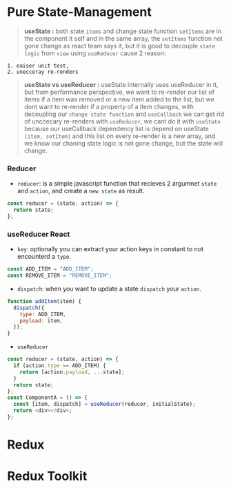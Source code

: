 # Pure State-Management

> **useState :** both state `items` and change state function `setItems` are in the component it self and in the same array, the `setItems` function not gone change as react team says it, but it is good to decouple `state logic` from `view` using `useReducer` cause 2 reason:

    1. eaiser unit test,
    2. unecceray re-renders

> **useState vs useReducer :** useState internally uses useReducer in it, but from performance perspective, we want to re-render our list of items if a item was removed or a new item added to the list, but we dont want to re-render if a property of a item changes, with decoupling our `change state function` and `useCallback` we can get rid of unccecary re-renders with `useReducer`, we cant do it with `useState` because our useCallback dependency list is depend on useState `[item, setItem]` and this list on every re-render is a new array, and we know our chaning state logic is not gone change, but the state will change.

### Reducer

- `reducer`: is a simple javascript function that recieves 2 argumnet `state` and `action`, and create a `new state` as result.

```javascript
const reducer = (state, action) => {
  return state;
};
```

### useReducer React

- `key`: optionally you can extract your action keys in constant to not encounterd a `typo`.

```javascript
const ADD_ITEM = "ADD_ITEM";
const REMOVE_ITEM = "REMOVE_ITEM";
```

- `dispatch`: when you want to update a state `dispatch` your `action`.

```javascript
function addItem(item) {
  dispatch({
    type: ADD_ITEM,
    payload: item,
  });
}
```

- `useReducer`

```javascript
const reducer = (state, action) => {
  if (action.type == ADD_ITEM) {
    return [action.payload, ...state];
  }
  return state;
};
const ComponentA = () => {
  const [item, dispatch] = useReducer(reducer, initialState);
  return <div></div>;
};
```

# Redux

# Redux Toolkit
